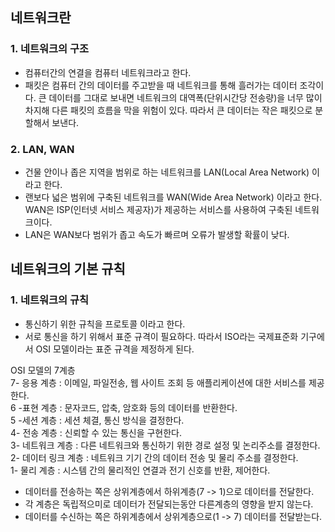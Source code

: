 ## 네트워크란
### 1. 네트워크의 구조 
* 컴퓨터간의 연결을 컴퓨터 네트워크라고 한다.
* 패킷은 컴퓨터 간의 데이터를 주고받을 때 네트워크를 통해 흘러가는 데이터 조각이다. 
큰 데이터를 그대로 보내면 네트워크의 대역폭(단위시간당 전송량)을 너무 많이 차지해 다른 패킷의 흐름을 막을 위험이 있다.
따라서 큰 데이터는 작은 패킷으로 분할해서 보낸다.

### 2. LAN, WAN
* 건물 안이나 좁은 지역을 범위로 하는 네트워크를 LAN(Local Area Network) 이라고 한다.
* 랜보다 넓은 범위에 구축된 네트워크를 WAN(Wide Area Network) 이라고 한다.
  WAN은 ISP(인터넷 서비스 제공자)가 제공하는 서비스를 사용하여 구축된 네트워크이다.
* LAN은 WAN보다 범위가 좁고 속도가 빠르며 오류가 발생할 확률이 낮다.

## 네트워크의 기본 규칙
### 1. 네트워크의 규칙
* 통신하기 위한 규칙을 프로토콜 이라고 한다.
* 서로 통신을 하기 위해서 표준 규격이 필요하다. 따라서 ISO라는 국제표준화 기구에서 
OSI 모델이라는 표준 규격을 제정하게 된다.

OSI 모델의 7계층  
7- 응용 계층 : 이메일, 파일전송, 웹 사이트 조회 등 애플리케이션에 대한 서비스를 제공한다.  
6 -표현 계층 : 문자코드, 압축, 암호화 등의 데이터를 반환한다.  
5 -세션 계층 : 세션 체결, 통신 방식을 결정한다.  
4- 전송 계층 : 신뢰할 수 있는 통신을 구현한다.  
3- 네트워크 계층 : 다른 네트워크와 통신하기 위한 경로 설정 및 논리주소를 결정한다.  
2- 데이터 링크 계층 : 네트워크 기기 간의 데이터 전송 및 물리 주소를 결정한다.  
1- 물리 계층 : 시스템 간의 물리적인 연결과 전기 신호를 반환, 제어한다.  

* 데이터를 전송하는 쪽은 상위계층에서 하위계층(7 -> 1)으로 데이터를 전달한다.
* 각 계층은 독립적으미로 데이터가 전달되는동안 다른계층의 영향을 받지 않는다.
* 데이터를 수신하는 쪽은 하위계층에서 상위계층으로(1 -> 7) 데이터를 전달받는다.
